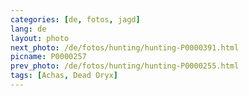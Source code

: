 ```yaml
---
categories: [de, fotos, jagd]
lang: de
layout: photo
next_photo: /de/fotos/hunting/hunting-P0000391.html
picname: P0000257
prev_photo: /de/fotos/hunting/hunting-P0000255.html
tags: [Achas, Dead Oryx]
---
```


